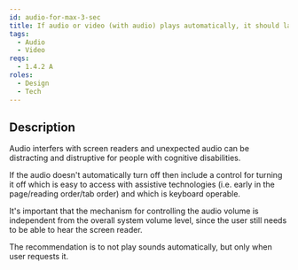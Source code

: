 ```yaml
---
id: audio-for-max-3-sec
title: If audio or video (with audio) plays automatically, it should last less than three seconds or there must be a way to pause/stop/mute it
tags:
  - Audio
  - Video
reqs:
  - 1.4.2 A
roles:
  - Design
  - Tech
---
```


## Description

Audio interfers with screen readers and unexpected audio can be distracting and distruptive for people with cognitive disabilities.

If the audio doesn't automatically turn off then include a control for turning it off which is easy to access with assistive technologies (i.e. early in the page/reading order/tab order) and which is keyboard operable.

It's important that the mechanism for controlling the audio volume is independent from the overall system volume level, since the user still needs to be able to hear the screen reader.

The recommendation is to not play sounds automatically, but only when user requests it.
